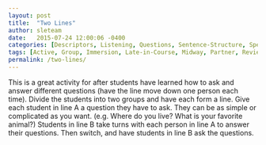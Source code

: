 ```yaml
---
layout: post
title:  "Two Lines"
author: sleteam
date:   2015-07-24 12:00:06 -0400
categories: [Descriptors, Listening, Questions, Sentence-Structure, Speaking]
tags: [Active, Group, Immersion, Late-in-Course, Midway, Partner, Review]
permalink: /two-lines/
---
```

This is a great activity for after students have learned how to ask and answer different questions (have the line move down one person each time). Divide the students into two groups and have each form a line. Give each student in line A a question they have to ask. They can be as simple or complicated as you want. (e.g. Where do you live? What is your favorite animal?) Students in line B take turns with each person in line A to answer their questions. Then switch, and have students in line B ask the questions.